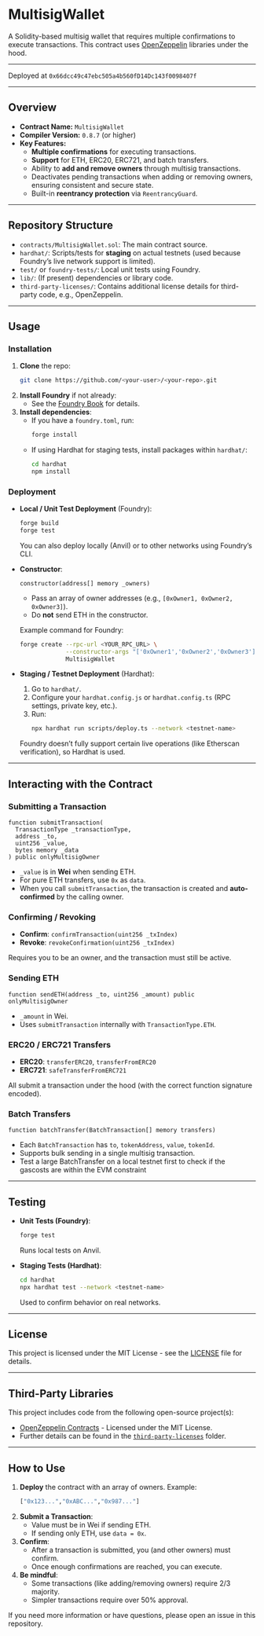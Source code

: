 
# MultisigWallet

A Solidity-based multisig wallet that requires multiple confirmations to execute transactions. This contract uses [OpenZeppelin](https://github.com/OpenZeppelin/openzeppelin-contracts) libraries under the hood.

---

Deployed at `0x66dcc49c47ebc505a4b560fD14Dc143f0098407f`

---

## Overview

- **Contract Name:** `MultisigWallet`  
- **Compiler Version:** `0.8.7` (or higher)
- **Key Features:**
  - **Multiple confirmations** for executing transactions.
  - **Support** for ETH, ERC20, ERC721, and batch transfers.
  - Ability to **add and remove owners** through multisig transactions.
  - Deactivates pending transactions when adding or removing owners, ensuring consistent and secure state.
  - Built-in **reentrancy protection** via `ReentrancyGuard`.

---

## Repository Structure

- `contracts/MultisigWallet.sol`: The main contract source.
- `hardhat/`: Scripts/tests for **staging** on actual testnets (used because Foundry’s live network support is limited).
- `test/` or `foundry-tests/`: Local unit tests using Foundry.
- `lib/`: (If present) dependencies or library code.
- `third-party-licenses/`: Contains additional license details for third-party code, e.g., OpenZeppelin.

---

## Usage

### Installation

1. **Clone** the repo:
   ```bash
   git clone https://github.com/<your-user>/<your-repo>.git
   ```
2. **Install Foundry** if not already:
   - See the [Foundry Book](https://book.getfoundry.sh/getting-started/installation.html) for details.
3. **Install dependencies**:
   - If you have a `foundry.toml`, run:
     ```bash
     forge install
     ```
   - If using Hardhat for staging tests, install packages within `hardhat/`:
     ```bash
     cd hardhat
     npm install
     ```

### Deployment

- **Local / Unit Test Deployment** (Foundry):
  ```bash
  forge build
  forge test
  ```
  You can also deploy locally (Anvil) or to other networks using Foundry’s CLI.

- **Constructor**:
  ```solidity
  constructor(address[] memory _owners)
  ```
  - Pass an array of owner addresses (e.g., `[0xOwner1, 0xOwner2, 0xOwner3]`).
  - Do **not** send ETH in the constructor.

  Example command for Foundry:
  ```bash
  forge create --rpc-url <YOUR_RPC_URL> \
               --constructor-args "['0xOwner1','0xOwner2','0xOwner3']" \
               MultisigWallet
  ```

- **Staging / Testnet Deployment** (Hardhat):
  1. Go to `hardhat/`.
  2. Configure your `hardhat.config.js` or `hardhat.config.ts` (RPC settings, private key, etc.).
  3. Run:
     ```bash
     npx hardhat run scripts/deploy.ts --network <testnet-name>
     ```
  Foundry doesn’t fully support certain live operations (like Etherscan verification), so Hardhat is used.

---

## Interacting with the Contract

### Submitting a Transaction

```solidity
function submitTransaction(
  TransactionType _transactionType,
  address _to,
  uint256 _value,
  bytes memory _data
) public onlyMultisigOwner
```

- `_value` is in **Wei** when sending ETH.
- For pure ETH transfers, use `0x` as `data`.
- When you call `submitTransaction`, the transaction is created and **auto-confirmed** by the calling owner.

### Confirming / Revoking

- **Confirm**: `confirmTransaction(uint256 _txIndex)`
- **Revoke**:  `revokeConfirmation(uint256 _txIndex)`

Requires you to be an owner, and the transaction must still be active.

### Sending ETH

```solidity
function sendETH(address _to, uint256 _amount) public onlyMultisigOwner
```
- `_amount` in Wei.
- Uses `submitTransaction` internally with `TransactionType.ETH`.

### ERC20 / ERC721 Transfers

- **ERC20**: `transferERC20`, `transferFromERC20`
- **ERC721**: `safeTransferFromERC721`

All submit a transaction under the hood (with the correct function signature encoded).

### Batch Transfers

```solidity
function batchTransfer(BatchTransaction[] memory transfers)
```
- Each `BatchTransaction` has `to`, `tokenAddress`, `value`, `tokenId`.
- Supports bulk sending in a single multisig transaction.
- Test a large BatchTransfer on a local testnet first to check if the gascosts are within the EVM constraint

---

## Testing

- **Unit Tests (Foundry)**:
  ```bash
  forge test
  ```
  Runs local tests on Anvil.

- **Staging Tests (Hardhat)**:
  ```bash
  cd hardhat
  npx hardhat test --network <testnet-name>
  ```
  Used to confirm behavior on real networks.

---

## License

This project is licensed under the MIT License - see the [LICENSE](../LICENSE) file for details.

---

## Third-Party Libraries

This project includes code from the following open-source project(s):

- [OpenZeppelin Contracts](https://github.com/OpenZeppelin/openzeppelin-contracts) - Licensed under the MIT License.  
- Further details can be found in the [`third-party-licenses`](../third-party-licenses) folder.

---

## How to Use

1. **Deploy** the contract with an array of owners. Example:
   ```bash
   ["0x123...","0xABC...","0x987..."]
   ```
2. **Submit a Transaction**:
   - Value must be in Wei if sending ETH.
   - If sending only ETH, use `data = 0x`.
3. **Confirm**:
   - After a transaction is submitted, you (and other owners) must confirm.
   - Once enough confirmations are reached, you can execute.
4. **Be mindful**:
   - Some transactions (like adding/removing owners) require 2/3 majority.
   - Simpler transactions require over 50% approval.

If you need more information or have questions, please open an issue in this repository.